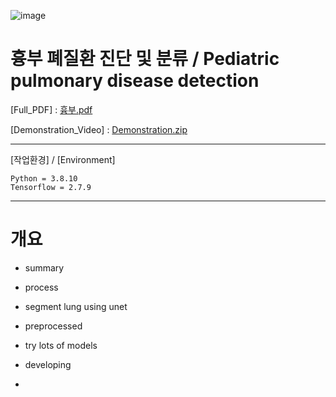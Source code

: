 ![image](https://user-images.githubusercontent.com/60537388/145531886-a210ad21-c081-49f6-9b5e-de805b0f5700.png)
# 흉부 폐질환 진단 및 분류 / Pediatric pulmonary disease detection
[Full_PDF] : [흉부.pdf](https://github.com/Pleasant-riot/Lung-Disease-Detection/files/7690712/default.pdf) 

[Demonstration_Video] : [Demonstration.zip](https://github.com/Pleasant-riot/Lung-Disease-Detection/files/7690735/Demonstration.zip)

------------------------------------------------------------------------------------
[작업환경] / [Environment]

	Python = 3.8.10
	Tensorflow = 2.7.9

--------------------------------------------------------------
# 개요
* summary

* process

* segment lung using unet

* preprocessed

* try lots of models

* developing

* 
